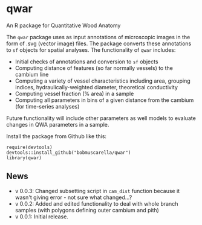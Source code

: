 # qwar
An R package for Quantitative Wood Anatomy

The `qwar` package uses as input annotations of microscopic images in the form of .svg (vector image) files.  The package converts these annotations to `sf` objects for spatial analyses.  The functionality of `qwar` includes:
- Initial checks of annotations and conversion to `sf` objects
- Computing distance of features (so far normally vessels) to the cambium line
- Computing a variety of vessel characteristics including area, grouping indices, hydraulically-weighted diameter, theoretical conductivity
- Computing vessel fraction (% area) in a sample
- Computing all parameters in bins of a given distance from the cambium (for time-series analyses)

Future functionality will include other parameters as well models to evaluate changes in QWA parameters in a sample.

Install the package from Github like this:
```{r}
require(devtools)
devtools::install_github("bobmuscarella/qwar")
library(qwar)
```


## News
- v 0.0.3: Changed subsetting script in `cam_dist` function because it wasn't giving error - not sure what changed...?
- v 0.0.2: Added and edited functionality to deal with whole branch samples (with polygons defining outer cambium and pith)
- v 0.0.1: Initial release.
